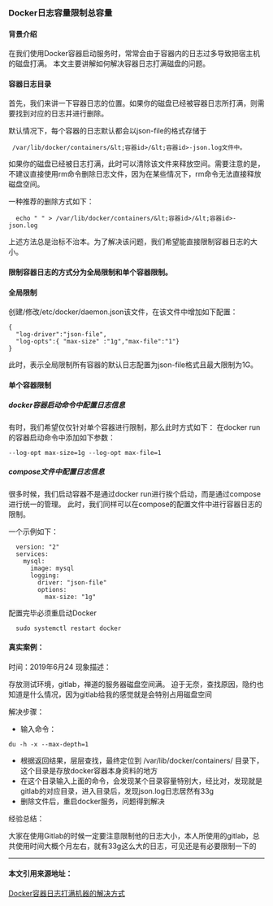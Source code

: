 ### Docker日志容量限制总容量

#### 背景介绍
在我们使用Docker容器启动服务时，常常会由于容器内的日志过多导致把宿主机的磁盘打满。
本文主要讲解如何解决容器日志打满磁盘的问题。

#### 容器日志目录

首先，我们来讲一下容器日志的位置。如果你的磁盘已经被容器日志所打满，则需要找到对应的日志并进行删除。

默认情况下，每个容器的日志默认都会以json-file的格式存储于

```
 /var/lib/docker/containers/&lt;容器id>/&lt;容器id>-json.log文件中。
```

如果你的磁盘已经被日志打满，此时可以清除该文件来释放空间。需要注意的是，不建议直接使用rm命令删除日志文件，因为在某些情况下，rm命令无法直接释放磁盘空间。

一种推荐的删除方式如下：
```
  echo " " > /var/lib/docker/containers/&lt;容器id>/&lt;容器id>-json.log
```

上述方法总是治标不治本。为了解决该问题，我们希望能直接限制容器日志的大小。

#### 限制容器日志的方式分为全局限制和单个容器限制。

#### 全局限制

创建/修改/etc/docker/daemon.json该文件，在该文件中增加如下配置：
```
{
  "log-driver":"json-file",
  "log-opts":{ "max-size" :"1g","max-file":"1"}
}

```
此时，表示全局限制所有容器的默认日志配置为json-file格式且最大限制为1G。

#### 单个容器限制

##### docker容器启动命令中配置日志信息

有时，我们希望仅仅针对单个容器进行限制，那么此时方式如下： 
在docker run的容器启动命令中添加如下参数：
```
--log-opt max-size=1g --log-opt max-file=1
```
##### compose文件中配置日志信息
很多时候，我们启动容器不是通过docker run进行挨个启动，而是通过compose进行统一的管理。 
此时，我们同样可以在compose的配置文件中进行容器日志的限制。

一个示例如下：
```
  version: "2"
  services:
    mysql:
      image: mysql
      logging:
        driver: "json-file"
        options:
          max-size: "1g"
```

配置完毕必须重启动Docker
```
  sudo systemctl restart docker

```


#### 真实案例：
时间：2019年6月24
现象描述：

  存放测试环境，gitlab，禅道的服务器磁盘空间满。
  迫于无奈，查找原因，隐约也知道是什么情况，因为gitlab给我的感觉就是会特别占用磁盘空间

解决步骤：
- 输入命令：
```
du -h -x --max-depth=1
```
- 根据返回结果，层层查找，最终定位到 /var/lib/docker/containers/ 目录下， 这个目录是存放docker容器本身资料的地方
- 在这个目录输入上面的命令，会发现某个目录容量特别大，经比对，发现就是gitlab的对应目录，进入目录后，发现json.log日志居然有33g
- 删除文件后，重启docker服务，问题得到解决

经验总结：

  大家在使用Gitlab的时候一定要注意限制他的日志大小，本人所使用的gitlab，总共使用时间大概个月左右，就有33g这么大的日志，可见还是有必要限制一下的
    

---
#### 本文引用来源地址：
[Docker容器日志打满机器的解决方式](https://www.missshi.cn/api/view/blog/5c4c18a8c7e01951d5000001)


